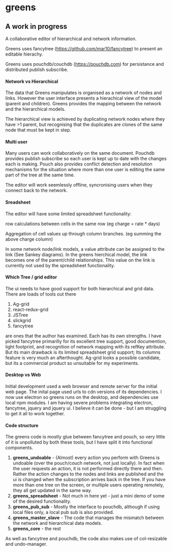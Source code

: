 # greens
## A work in progress

A collaborative editor of hierarchical and network information.

Greens uses fancytree (https://github.com/mar10/fancytree) to present an editable hierachy.

Greens uses pouchdb/couchdb (https://pouchdb.com) for persistance and distributed publish subscribe.

#### Network vs Hierarchical
The data that Greens manipulates is organised as a network of nodes and links. However the user interface presents a hierachical view of the model (parent and children). Greens provides the mapping between the network and the hierarchical models.

The hierarchical view is achieved by duplicating network nodes where they have >1 parent, but recognising that the duplicates are clones of the same node that must be kept in step.

#### Multi user
Many users can work collaboratively on the same document. Pouchdb provides publish subscribe so each user is kept up to date with the changes each is making. Pouch also provides conflict detection and resolution mechanisms for the situation where more than one user is editing the same part of the tree at the same time.

The editor will work seemlessly offline, syncronising users when they connect back to the network.

#### Sreadsheet
The editor will have some limited spreadsheet functionality:

  row calculations between cells in the same row (eg charge = rate * days)

  Aggregation of cell values up through column branches. (eg summing the above charge column)

  In some network node/link models, a value attribute can be assigned to the link (See Sankey diagrams). In the greens hierchical model, the link becomes one of the parent/child relationships. This value on the link is currently not used by the spreadsheet functionality.

#### Which Tree / grid editor
The ui needs to have good support for both hierarchical and grid data. There are loads of tools out there
1. Ag-grid
2. react-redux-grid
3. JSTree
4. slickgrid
5. fancytree

are ones that the author has examined. Each has its own strengths. I have picked fancytree primarilly for its excellent tree support, good documention, light footprint, and recognition of network mapping with its refKey attribute. But its main drawback is its limited spreadsheet grid support; Its columns feature is very much an afterthought. Ag-grid looks a possible candidate, but its a commercial product so unsuitable for my experiments.

#### Desktop vs Web
Initial development used a web browser and remote server for the initial web page. The inital page used urls to cdn versions of its dependencies. I now use electron so greens runs on the desktop, and dependencies use local npm modules. I am having severe problems integrating electron, fancytree, jquery and jquery ui. I believe it can be done - but I am struggling to get it all to work together.

#### Code structure
The greens code is mostly glue between fancytree and pouch, so very little of it is unpolluted by both these tools, but I have split it into functional components.
1. **greens_undoable** - (Almost) every action you perform with Greens is undoable (over the pouch/couch network, not just locally). In fact when the user requests an action, it is not performed directly there and then. Rather the action changes to the nodes and links are published and the ui is changed when the subscription arrives back in the tree. If you have more than one tree on the screen, or multiple users operating remotely, they all get updated in the same way.
2. **greens_spreadsheet** - Not much in here yet - just a mini demo of some of the desired functionality.
3. **greens_pub_sub** - Mostly the interface to pouchdb, although if using local files only, a local pub sub is also provided.
4. **greens_master_slave** - The code that manages the mismatch between the network and hierarchical data models.
5. **greens_core** - the rest

As well as fancytree and pouchdb, the code also makes use of col-resizable and undo-manager.
